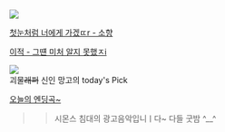#  

![](https://user-images.githubusercontent.com/71762478/99138675-ab2fd580-2675-11eb-8937-820f54745159.png)   


[첫눈처럼 너에게 가겠ㄸr - 소향](https://youtu.be/XQmnDmsCovI)       


[이적 - 그떈 미처 알지 못했ㅈi](https://youtu.be/WRwCQvpD_B4)    


![](https://i.ytimg.com/vi/se7YOpf9Q0E/maxresdefault.jpg)  
괴물~~래퍼~~ 신인 망고의 today's Pick  


[오늘의 엔딩곡~](https://youtu.be/NmeaLvaU77Q)  
>> 시몬스 침대의 광고음악입니ㅣ다~ 다들 굿밤 ^__^  
  
